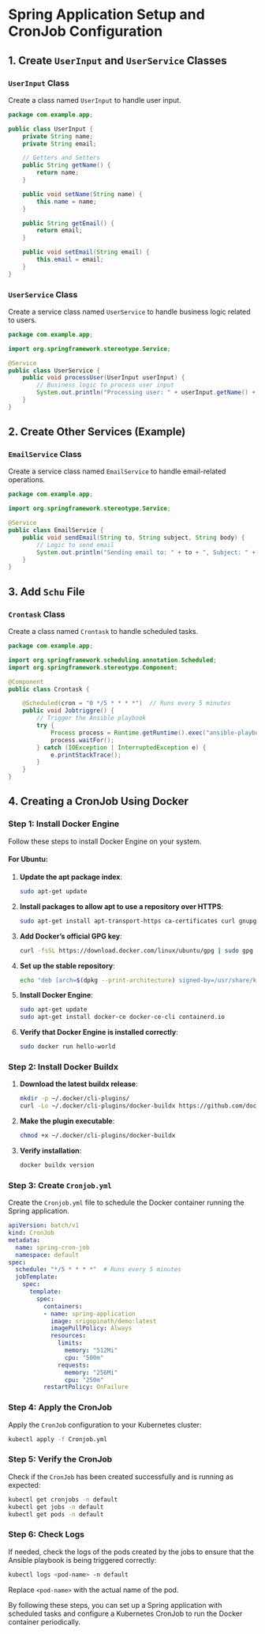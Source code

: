 # Spring Application Setup and CronJob Configuration

## 1. Create `UserInput` and `UserService` Classes

### `UserInput` Class
Create a class named `UserInput` to handle user input.

```java name=UserInput.java
package com.example.app;

public class UserInput {
    private String name;
    private String email;

    // Getters and Setters
    public String getName() {
        return name;
    }

    public void setName(String name) {
        this.name = name;
    }

    public String getEmail() {
        return email;
    }

    public void setEmail(String email) {
        this.email = email;
    }
}
```

### `UserService` Class
Create a service class named `UserService` to handle business logic related to users.

```java name=UserService.java
package com.example.app;

import org.springframework.stereotype.Service;

@Service
public class UserService {
    public void processUser(UserInput userInput) {
        // Business logic to process user input
        System.out.println("Processing user: " + userInput.getName() + ", " + userInput.getEmail());
    }
}
```

## 2. Create Other Services (Example)

### `EmailService` Class
Create a service class named `EmailService` to handle email-related operations.

```java name=EmailService.java
package com.example.app;

import org.springframework.stereotype.Service;

@Service
public class EmailService {
    public void sendEmail(String to, String subject, String body) {
        // Logic to send email
        System.out.println("Sending email to: " + to + ", Subject: " + subject);
    }
}
```

## 3. Add `Schu` File

### `Crontask` Class
Create a class named `Crontask` to handle scheduled tasks.

```java name=Crontask.java
package com.example.app;

import org.springframework.scheduling.annotation.Scheduled;
import org.springframework.stereotype.Component;

@Component
public class Crontask {

    @Scheduled(cron = "0 */5 * * * *")  // Runs every 5 minutes
    public void Jobtriggre() {
        // Trigger the Ansible playbook
        try {
            Process process = Runtime.getRuntime().exec("ansible-playbook /path/to/your/playbook.yml");
            process.waitFor();
        } catch (IOException | InterruptedException e) {
            e.printStackTrace();
        }
    }
}
```

## 4. Creating a CronJob Using Docker

### Step 1: Install Docker Engine

Follow these steps to install Docker Engine on your system.

#### For Ubuntu:

1. **Update the apt package index**:
   ```sh
   sudo apt-get update
   ```

2. **Install packages to allow apt to use a repository over HTTPS**:
   ```sh
   sudo apt-get install apt-transport-https ca-certificates curl gnupg lsb-release
   ```

3. **Add Docker’s official GPG key**:
   ```sh
   curl -fsSL https://download.docker.com/linux/ubuntu/gpg | sudo gpg --dearmor -o /usr/share/keyrings/docker-archive-keyring.gpg
   ```

4. **Set up the stable repository**:
   ```sh
   echo "deb [arch=$(dpkg --print-architecture) signed-by=/usr/share/keyrings/docker-archive-keyring.gpg] https://download.docker.com/linux/ubuntu $(lsb_release -cs) stable" | sudo tee /etc/apt/sources.list.d/docker.list > /dev/null
   ```

5. **Install Docker Engine**:
   ```sh
   sudo apt-get update
   sudo apt-get install docker-ce docker-ce-cli containerd.io
   ```

6. **Verify that Docker Engine is installed correctly**:
   ```sh
   sudo docker run hello-world
   ```

### Step 2: Install Docker Buildx

1. **Download the latest buildx release**:
   ```sh
   mkdir -p ~/.docker/cli-plugins/
   curl -Lo ~/.docker/cli-plugins/docker-buildx https://github.com/docker/buildx/releases/latest/download/docker-buildx-linux-amd64
   ```

2. **Make the plugin executable**:
   ```sh
   chmod +x ~/.docker/cli-plugins/docker-buildx
   ```

3. **Verify installation**:
   ```sh
   docker buildx version
   ```

### Step 3: Create `Cronjob.yml`

Create the `Cronjob.yml` file to schedule the Docker container running the Spring application.

```yaml name=Cronjob.yml
apiVersion: batch/v1
kind: CronJob
metadata:
  name: spring-cron-job
  namespace: default
spec:
  schedule: "*/5 * * * *"  # Runs every 5 minutes
  jobTemplate:
    spec:
      template:
        spec:
          containers:
          - name: spring-application
            image: srigopinath/demo:latest
            imagePullPolicy: Always
            resources:
              limits:
                memory: "512Mi"
                cpu: "500m"
              requests:
                memory: "256Mi"
                cpu: "250m"
          restartPolicy: OnFailure
```

### Step 4: Apply the CronJob

Apply the `CronJob` configuration to your Kubernetes cluster:

```sh
kubectl apply -f Cronjob.yml
```

### Step 5: Verify the CronJob

Check if the `CronJob` has been created successfully and is running as expected:

```sh
kubectl get cronjobs -n default
kubectl get jobs -n default
kubectl get pods -n default
```

### Step 6: Check Logs

If needed, check the logs of the pods created by the jobs to ensure that the Ansible playbook is being triggered correctly:

```sh
kubectl logs <pod-name> -n default
```

Replace `<pod-name>` with the actual name of the pod.

By following these steps, you can set up a Spring application with scheduled tasks and configure a Kubernetes CronJob to run the Docker container periodically.
